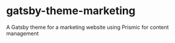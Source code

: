 # gatsby-theme-marketing
A Gatsby theme for a marketing website using Prismic for content management
